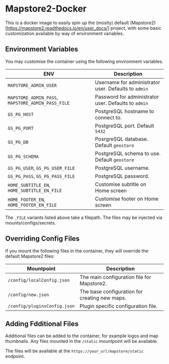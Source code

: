 # Mapstore2-Docker

This is a docker image to easily spin up the (mostly) default (Mapstore2)[https://mapstore2.readthedocs.io/en/user_docs/] project, with some basic customization available by way of environment variables.

## Environment Variables

You may customise the container using the following environment variables.

| ENV | Description |
| --- | --- |
| `MAPSTORE_ADMIN_USER` | Username for administrator user. Defaults to `admin` |
| `MAPSTORE_ADMIN_PASS`, `MAPSTORE_ADMIN_PASS_FILE` | Password for administrator user. Defaults to `admin` |
| `GS_PG_HOST` | PostgreSQL hostname to connect to. |
| `GS_PG_PORT` | PostgreSQL port. Default `5432` |
| `GS_PG_DB` | PosrgreSQL database. Default `geostore` |
| `GS_PG_SCHEMA` | PostgreSQL schema to use. Default `geostore` |
| `GS_PG_USER`, `GS_PG_USER_FILE` | PostgreSQL username. |
| `GS_PG_PASS`, `GS_PG_PASS_FILE` | PostgreSQL password. |
| `HOME_SUBTITLE_EN`, `HOME_SUBTITLE_EN_FILE` | Customise subtitle on Home screen |
| `HOME_FOOTER_EN`, `HOME_FOOTER_EN_FILE` | Customise footer on Home screen |

The `_FILE` variants listed above take a filepath. The files may be injected via mounts/configs/secrets.

## Overriding Config Files

If you mount the following files in the container, they will override the default Mapstore2 files:

| Mountpoint | Description |
| --- | --- |
| `/config/localConfig.json` | The main configuration file for Mapstore2.
| `/config/new.json` | The base configuration for creating new maps. |
| `/config/pluginsConfig.json` | Plugin specific configuration file. |

## Adding Fdditional Files

Additional files can be added to the container, for example logos and map thumbnails. Any files mounted in the `/static` mountpoint will be available.

The files will be available at the `https://your_url/mapstore/static` endpoint.
